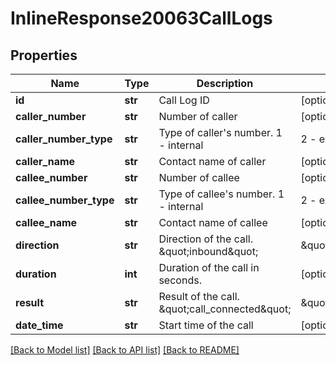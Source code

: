 # InlineResponse20063CallLogs

## Properties
Name | Type | Description | Notes
------------ | ------------- | ------------- | -------------
**id** | **str** | Call Log ID | [optional] 
**caller_number** | **str** | Number of caller | [optional] 
**caller_number_type** | **str** | Type of caller&#x27;s number. 1 - internal | 2 - external | [optional] 
**caller_name** | **str** | Contact name of caller | [optional] 
**callee_number** | **str** | Number of callee | [optional] 
**callee_number_type** | **str** | Type of callee&#x27;s number. 1 - internal | 2 - external | [optional] 
**callee_name** | **str** | Contact name of callee | [optional] 
**direction** | **str** | Direction of the call. \&quot;inbound\&quot; | \&quot;outbound\&quot; | [optional] 
**duration** | **int** | Duration of the call in seconds. | [optional] 
**result** | **str** | Result of the call. \&quot;call_connected\&quot; | \&quot;recorded\&quot; | \&quot;no_answer\&quot; | [optional] 
**date_time** | **str** | Start time of the call | [optional] 

[[Back to Model list]](../README.md#documentation-for-models) [[Back to API list]](../README.md#documentation-for-api-endpoints) [[Back to README]](../README.md)

